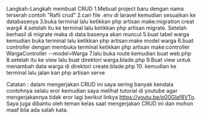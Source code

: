 Langkah-Langkah membuat CRUD
1.Mebuat project baru dengan nama terserah contoh "Rafli crud"
2.cari file .env di laravel kemudian sesuaikan ke databasenya
3.buka terminal lalu ketikkan php artisan make:migration creat warg4
4.setelah itu ke terminal lalu ketikkan php artisan migrate. Setelah berhasil di migrate maka di data basenya akan muncul
5.buat tabel warga kemudian buka terminal lalu ketikkan php artisan:make model warga
6.buat controller dengan membuka terminal ketikkan php artisan make:controller WargaController --model=Warga
7.lalu buka route kemudian buat web.php
8.setelah itu ke view lalu buat direktori warga.blade.php
9.Buat view untuk menambah data warga di direktori create.blade.php
10. kemudian ke terminal lalu jalan kan php artisan serve

Catatan : dalam mengerjakan CRUD ini saya sering banyak kendala contohnya selalu eror kemudian saya melihat tutorial di youtube agar mengerjakannya tidak eror lagi berikut linkya
https://youtu.be/p00Glaf8VTo.
Saya juga dibantu oleh teman kelas saat mengerjakan CRUD ini dan mohon maaf bila ada salah kata.
